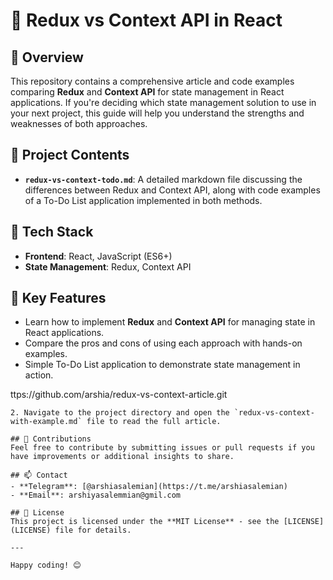 
# 📝 Redux vs Context API in React

## 📖 Overview
This repository contains a comprehensive article and code examples comparing **Redux** and **Context API** for state management in React applications. If you're deciding which state management solution to use in your next project, this guide will help you understand the strengths and weaknesses of both approaches.

## 🚀 Project Contents
- **`redux-vs-context-todo.md`**: A detailed markdown file discussing the differences between Redux and Context API, along with code examples of a To-Do List application implemented in both methods.

## 🔧 Tech Stack
- **Frontend**: React, JavaScript (ES6+)
- **State Management**: Redux, Context API

## 🌟 Key Features
- Learn how to implement **Redux** and **Context API** for managing state in React applications.
- Compare the pros and cons of using each approach with hands-on examples.
- Simple To-Do List application to demonstrate state management in action.

ttps://github.com/arshia/redux-vs-context-article.git
   ```
2. Navigate to the project directory and open the `redux-vs-context-with-example.md` file to read the full article.

## 🤝 Contributions
Feel free to contribute by submitting issues or pull requests if you have improvements or additional insights to share.

## 📫 Contact
- **Telegram**: [@arshiasalemian](https://t.me/arshiasalemian)
- **Email**: arshiyasalemmian@gmil.com

## 📜 License
This project is licensed under the **MIT License** - see the [LICENSE](LICENSE) file for details.

---

Happy coding! 😊
